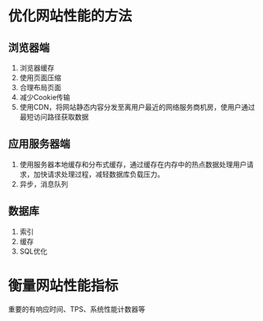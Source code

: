 # 优化网站性能的方法
## 浏览器端
1. 浏览器缓存
2. 使用页面压缩
3. 合理布局页面
4. 减少Cookie传输
5. 使用CDN，将网站静态内容分发至离用户最近的网络服务商机房，使用户通过最短访问路径获取数据

## 应用服务器端
1. 使用服务器本地缓存和分布式缓存，通过缓存在内存中的热点数据处理用户请求，加快请求处理过程，减轻数据库负载压力。
2. 异步，消息队列

## 数据库
1. 索引
2. 缓存
3. SQL优化


# 衡量网站性能指标
重要的有响应时间、TPS、系统性能计数器等





